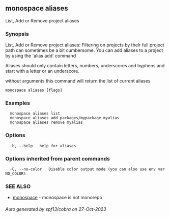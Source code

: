## monospace aliases

List, Add or Remove project aliases

### Synopsis

List, Add or Remove project aliases:
Filtering on projects by their full project path can sometimes be a bit cumbersome.
You can add aliases to a project by using the 'alias add' command

Aliases should only contain letters, numbers, underscores and hyphens and start
with a letter or an underscore.

without arguments this command will return the list of current aliases

```
monospace aliases [flags]
```

### Examples

```
  monospace aliases list
  monospace aliases add packages/mypackage myalias
  monospace aliases remove myalias
```

### Options

```
  -h, --help   help for aliases
```

### Options inherited from parent commands

```
  -C, --no-color   Disable color output mode (you can also use env var NO_COLOR)
```

### SEE ALSO

* [monospace](monospace.md)	 - monospace is not monorepo

###### Auto generated by spf13/cobra on 27-Oct-2023
